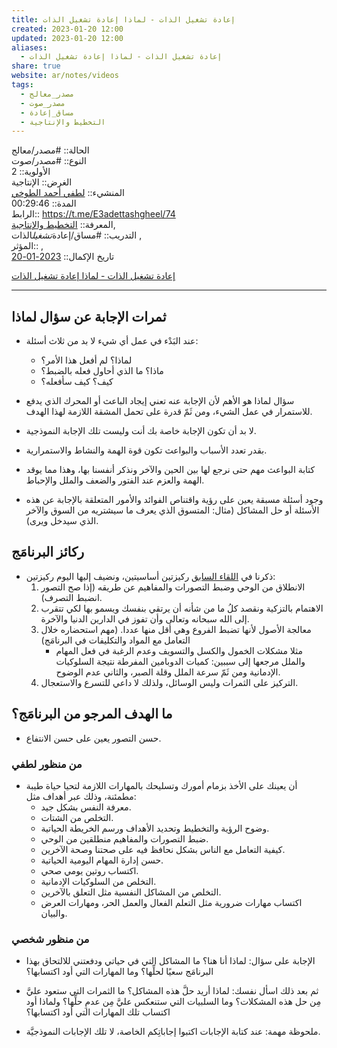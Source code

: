 ```yaml
---  
title: إعادة تشغيل الذات - لماذا إعادة تشغيل الذات  
created: 2023-01-20 12:00  
updated: 2023-01-20 12:00  
aliases:  
  - إعادة تشغيل الذات - لماذا إعادة تشغيل الذات  
share: true  
website: ar/notes/videos  
tags:  
  - مصدر_معالج  
  - مصدر_صوت  
  - مساق_إعادة  
  - التخطيط واﻹنتاجية  
---  
```

  
  
  
الحالة:: #مصدر/معالج  
النوع:: #مصدر/صوت  
اﻷولوية:: 2  
الغرض:: الإنتاجية  
المنشيء:: [لطفي أحمد الطوخي](%D9%84%D8%B7%D9%81%D9%8A%20%D8%A3%D8%AD%D9%85%D8%AF%20%D8%A7%D9%84%D8%B7%D9%88%D8%AE%D9%8A.md)  
المدة:: 00:29:46  
الرابط:: <https://t.me/E3adettashgheel/74>  
المعرفة:: [التخطيط واﻹنتاجية](%D8%A7%D9%84%D8%AA%D8%AE%D8%B7%D9%8A%D8%B7%20%D9%88%D8%A7%EF%BB%B9%D9%86%D8%AA%D8%A7%D8%AC%D9%8A%D8%A9.md),  
التدريب:: #مساق/إعادة*تشغيل*الذات ,  
المؤثر:: ,  
تاريخ اﻹكمال:: [2023-01-20](2023-01-20.md)  
  
[إعادة تشغيل الذات - لماذا إعادة تشغيل الذات](https://t.me/E3adettashgheel/74)  
  
---  
  
## ثمرات اﻹجابة عن سؤال لماذا  
  
- عند البَدْء في عمل أي شيء لا بد من ثلاث أسئلة:  
  
  - لماذا؟ لم أفعل هذا اﻷمر؟  
  - ماذا؟ ما الذي أحاول فعله بالضبط؟  
  - كيف؟ كيف سأفعله؟  
  
- سؤال لماذا هو الأهم لأن اﻹجابة عنه تعني إيجاد الباعث أو المحرك الذي يدفع للاستمرار في عمل الشيء، ومن ثَمّ قدرة على تحمل المشقة اللازمة لهذا الهدف.  
  
- لا بد أن تكون الإجابة خاصة بك أنت وليست تلك الإجابة النموذجية.  
  
- بقدر تعدد الأسباب والبواعث تكون قوة الهمة والنشاط والاستمرارية.  
  
- كتابة البواعث مهم حتى نرجع لها بين الحين والآخر ونذكر أنفسنا بها، وهذا مما يوقد الهمة والعزم عند الفتور والضعف والملل واﻹحباط.  
  
- وجود أسئلة مسبقة يعين على رؤية واقتناص الفوائد والأمور المتعلقة باﻹجابة عن هذه اﻷسئلة أو حل المشاكل (مثال: المتسوق الذي يعرف ما سيشتريه من السوق والآخر الذي سيدخل ويرى).  
  
## ركائز البرنامَج  
  
- ذكرنا في [اللقاء السابق](./%D8%A5%D8%B9%D8%A7%D8%AF%D8%A9%20%D8%AA%D8%B4%D8%BA%D9%8A%D9%84%20%D8%A7%D9%84%D8%B0%D8%A7%D8%AA%20-%20%D8%A7%D9%84%D9%84%D9%82%D8%A7%D8%A1%20%D8%A7%D9%84%D8%A7%D9%81%D8%AA%D8%AA%D8%A7%D8%AD%D9%8A%20-%20%D8%A7%D9%84%D8%AF%D9%81%D8%B9%D8%A9%20%D8%A7%D9%84%D8%AB%D8%A7%D9%86%D9%8A%D8%A9.md) ركيزتين أساسيتين، ونضيف إليها اليوم ركيزتين:  
  1. الانطلاق من الوحي وضبط التصورات والمفاهيم عن طريقه (إذا صح التصور انضبط التصرف).  
  2. الاهتمام بالتزكية ونقصد كلُ ما من شأنه أن يرتقي بنفسك ويسمو بها لكي تتقرب إلى الله سبحانه وتعالى وأن تفوز في الدارين الدنيا والآخرة.  
  3. معالجة الأصول ﻷنها تضبط الفروع وهي أقل منها عددا. (مهم استحضاره خلال التعامل مع المواد والتكليفات في البرنامَج)  
     - مثلا مشكلات الخمول والكسل والتسويف وعدم الرغبة في فعل المهام والملل مرجعها إلى سببين: كميات الدوبامين المفرطة نتيجة السلوكيات الإدمانية ومن ثَمّ سرعة الملل وقلة الصبر، والثاني عدم الوضوح.  
  4. التركيز على الثمرات وليس الوسائل، ولذلك لا داعي للتسرع والاستعجال.  
  
## ما الهدف المرجو من البرنامَج؟  
  
- حسن التصور يعين على حسن الانتفاع.  
  
### من منظور لطفي  
  
- أن يعينك على الأخذ بزمام أمورك وتسليحك بالمهارات اللازمة لتحيا حياة طيبة مطمئنة، وذلك عبر أهداف مثل:  
  - معرفة النفس بشكل جيد.  
  - التخلص من الشتات.  
  - وضوح الرؤية والتخطيط وتحديد الأهداف ورسم الخريطة الحياتية.  
  - ضبط التصورات والمفاهيم منطلقين من الوحي.  
  - كيفية التعامل مع الناس بشكل نحافظ فيه على صحتنا وصحة الآخرين.  
  - حسن إدارة المهام اليومية الحياتية.  
  - اكتساب روتين يومي صحي.  
  - التخلص من السلوكيات الإدمانية.  
  - التخلص من المشاكل النفسية مثل التعلق بالآخرين.  
  - اكتساب مهارات ضرورية مثل التعلم الفعال والعمل الحر، ومهارات العرض والبيان.  
  
### من منظور شخصي  
  
- الإجابة على سؤال: لماذا أنا هنا؟ ما المشاكل التي في حياتي ودفعتني للالتحاق بهذا البرنامَج سعيًا لحلِّها؟ وما المهارات التي أود اكتسابها؟  
  
- ثم بعد ذلك اسأل نفسك: لماذا أريد حلَّ هذه المشاكل؟ ما الثمرات التي ستعود عليَّ مِن حل هذه المشكلات؟ وما السلبيات التي ستنعكس عليَّ مِن عدمِ حلِّها؟ ولماذا أود اكتساب تلك المهارات التي أود اكتسابها؟  
  
- ملحوظة مهمة: عند كتابة الإجابات اكتبوا إجاباتِكم الخاصة، لا تلك الإجابات النموذجيَّة.  
